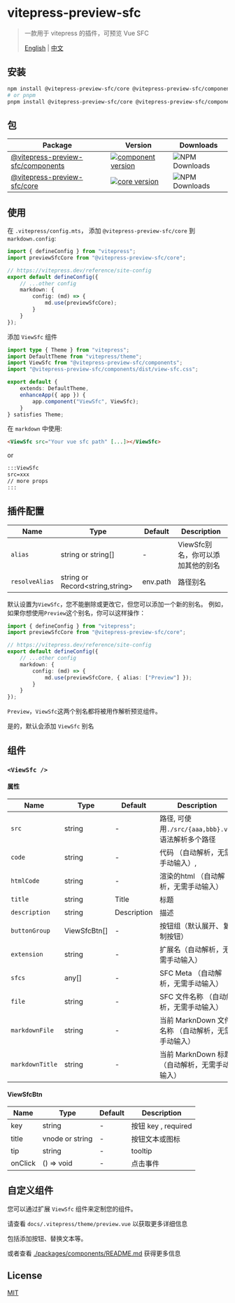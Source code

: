 # vitepress-preview-sfc

> 一款用于 vitepress 的插件，可预览 Vue SFC
>
> [English](./README.md) | [中文](./README_CN.md)

## 安装

```bash
npm install @vitepress-preview-sfc/core @vitepress-preview-sfc/components
# or pnpm
pnpm install @vitepress-preview-sfc/core @vitepress-preview-sfc/components
```

## 包

| Package                                                  | Version                                                                                                                                             | Downloads                                                                             |
| -------------------------------------------------------- | --------------------------------------------------------------------------------------------------------------------------------------------------- | ------------------------------------------------------------------------------------- |
| [@vitepress-preview-sfc/components](packages/components) | [![component version](https://badgen.net/npm/v/@vitepress-preview-sfc/components)](https://www.npmjs.com/package/@vitepress-preview-sfc/components) | ![NPM Downloads](https://img.shields.io/npm/dw/%40vitepress-preview-sfc%2Fcomponents) |
| [@vitepress-preview-sfc/core](packages/core)             | [![core version](https://badgen.net/npm/v/@vitepress-preview-sfc/core)](https://www.npmjs.com/package/@vitepress-preview-sfc/core)                  | ![NPM Downloads](https://img.shields.io/npm/dw/%40vitepress-preview-sfc%2Fcore)       |

## 使用

在 `.vitepress/config.mts`， 添加 `@vitepress-preview-sfc/core` 到 `markdown.config`:

```ts
import { defineConfig } from "vitepress";
import previewSfcCore from "@vitepress-preview-sfc/core";

// https://vitepress.dev/reference/site-config
export default defineConfig({
	// ...other config
	markdown: {
		config: (md) => {
			md.use(previewSfcCore);
		}
	}
});
```

添加 `ViewSfc` 组件

```ts
import type { Theme } from "vitepress";
import DefaultTheme from "vitepress/theme";
import ViewSfc from "@vitepress-preview-sfc/components";
import "@vitepress-preview-sfc/components/dist/view-sfc.css";

export default {
	extends: DefaultTheme,
	enhanceApp({ app }) {
		app.component("ViewSfc", ViewSfc);
	}
} satisfies Theme;
```

在 `markdown` 中使用:

```md
<ViewSfc src="Your vue sfc path" [...]></ViewSfc>
```

or

```md
:::ViewSfc
src=xxx
// more props
:::
```

## 插件配置

| Name           | Type                            | Default  | Description                       |
| -------------- | ------------------------------- | -------- | --------------------------------- |
| `alias`        | string or string[]              | -        | ViewSfc别名，你可以添加其他的别名 |
| `resolveAlias` | string or Record<string,string> | env.path | 路径别名                          |

默认设置为`ViewSfc`，您不能删除或更改它，但您可以添加一个新的别名。
例如，如果你想使用`Preview`这个别名，你可以这样操作：

```ts
import { defineConfig } from "vitepress";
import previewSfcCore from "@vitepress-preview-sfc/core";

// https://vitepress.dev/reference/site-config
export default defineConfig({
	// ...other config
	markdown: {
		config: (md) => {
			md.use(previewSfcCore, { alias: ["Preview"] });
		}
	}
});
```

`Preview`，`ViewSfc`这两个别名都将被用作解析预览组件。

是的，默认会添加 `ViewSfc` 别名

## 组件

### `<ViewSfc />`

#### 属性

| Name            | Type         | Default     | Description                                        |
| --------------- | ------------ | ----------- | -------------------------------------------------- |
| `src`           | string       | -           | 路径, 可使用`./src/{aaa,bbb}.vue`语法解析多个路径  |
| `code`          | string       | -           | 代码 （自动解析，无需手动输入）,                   |
| `htmlCode`      | string       | -           | 渲染的html （自动解析，无需手动输入）              |
| `title`         | string       | Title       | 标题                                               |
| `description`   | string       | Description | 描述                                               |
| `buttonGroup`   | ViewSfcBtn[] | -           | 按钮组（默认展开、复制按钮）                       |
| `extension`     | string       | -           | 扩展名（自动解析，无需手动输入）                   |
| `sfcs`          | any[]        | -           | SFC Meta （自动解析，无需手动输入）                |
| `file`          | string       | -           | SFC 文件名称 （自动解析，无需手动输入）            |
| `markdownFile`  | string       | -           | 当前 MarknDown 文件名称 （自动解析，无需手动输入） |
| `markdownTitle` | string       | -           | 当前 MarknDown 标题 （自动解析，无需手动输入）     |

#### ViewSfcBtn

| Name    | Type            | Default | Description         |
| ------- | --------------- | ------- | ------------------- |
| key     | string          | -       | 按钮 key , required |
| title   | vnode or string | -       | 按钮文本或图标      |
| tip     | string          | -       | tooltip             |
| onClick | () => void      | -       | 点击事件            |

## 自定义组件

您可以通过扩展 `ViewSfc` 组件来定制您的组件。

请查看 `docs/.vitepress/theme/preview.vue` 以获取更多详细信息

包括添加按钮、替换文本等。

或者查看 [./packages/components/README.md](./packages/components/README.md) 获得更多信息

## License

[MIT](./LICENSE)
